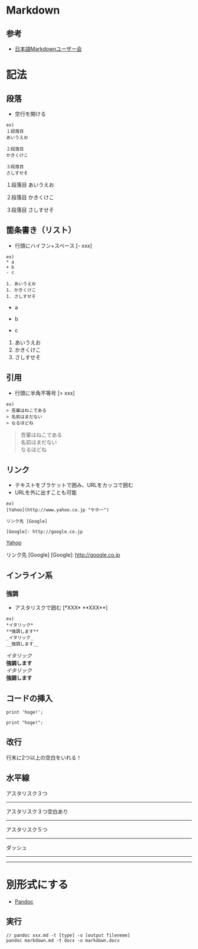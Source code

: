 # Markdown

## 参考

- [日本語Markdownユーザー会](http://www.markdown.jp/)


# 記法


## 段落

- 空行を開ける

```
ex)
１段落目
あいうえお

２段落目
かきくけこ

３段落目
さしすせそ
```

１段落目
あいうえお

２段落目
かきくけこ

３段落目
さしすせそ


## 箇条書き（リスト）

- 行頭にハイフン+スペース [- xxx]

```
ex)
* a
+ b
- c

1. あいうえお
1. かきくけこ
1. さしすせそ
```

* a
+ b
- c


1. あいうえお
1. かきくけこ
1. さしすせそ


## 引用

- 行頭に半角不等号 [> xxx]

```
ex)
> 吾輩はねこである  
> 名前はまだない  
> なるほどね
```

> 吾輩はねこである  
> 名前はまだない  
> なるほどね


## リンク

- テキストをブラケットで囲み、URLをカッコで囲む
- URLを外に出すことも可能

```
ex)
[Yahoo](http://www.yahoo.co.jp "ヤホー")

リンク先 [Google]

[Google]: http://google.co.jp
```

[Yahoo](http://www.yahoo.co.jp "ヤホー")

リンク先 [Google]
[Google]: http://google.co.jp


## インライン系

### 強調

- アスタリスクで囲む [\*XXX\* \*\*XXX\*\*]

```
ex)
*イタリック*  
**強調します**  
_イタリック_  
__強調します__  
```

*イタリック*  
**強調します**  
_イタリック_  
__強調します__  


## コードの挿入
`print 'hoge!';`

```php:hoge.php
print "hoge!";
```

## 改行
行末に2つ以上の空白をいれる！


## 水平線
アスタリスク３つ
***
アスタリスク３つ空白あり
* * *
アスタリスク５つ
*****
ダッシュ
- - -  

---


#  別形式にする

- [Pandoc](http://johnmacfarlane.net/pandoc)

## 実行

```shell
// pandoc xxx.md -t [type] -o [output fileneme]
pandoc markdown.md -t docx -o markdown.docx
```

